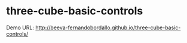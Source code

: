 # three-cube-basic-controls

  Demo URL: http://beeva-fernandobordallo.github.io/three-cube-basic-controls/
